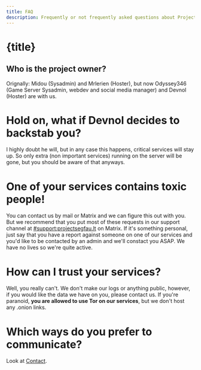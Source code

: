 ```yaml
---
title: FAQ
description: Frequently or not frequently asked questions about Project Segfault!
---
```


<div class="oh-fuck-center">

# {title}
## Who is the project owner?
Orignally: Midou (Sysadmin) and Mrlerien (Hoster), but now Odyssey346 (Game Server Sysadmin, webdev and social media manager) and Devnol (Hoster) are with us.

# Hold on, what if Devnol decides to backstab you?
I highly doubt he will, but in any case this happens, critical services will stay up. So only extra (non important services) running on the server will be gone, but you should be aware of that anyways.

# One of your services contains toxic people!
You can contact us by mail or Matrix and we can figure this out with you. But we recommend that you put most of these requests in our support channel at [#support:projectsegfau.lt](https://matrix.to/#/#support:projectsegfau.lt) on Matrix.
If it's something personal, just say that you have a report against someone on one of our services and you'd like to be contacted by an admin and we'll constact you ASAP. We have no lives so we're quite active.

# How can I trust your services?
Well, you really can't. We don't make our logs or anything public, however, if you would like the data we have on you, please contact us. If you're paranoid, **you are allowed to use Tor on our services**, but we don't host any .onion links.

# Which ways do you prefer to communicate?
Look at <a href="/contact">Contact</a>.

</div>
